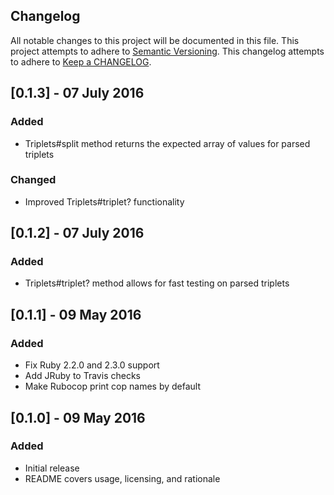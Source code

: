 ## Changelog
All notable changes to this project will be documented in this file.
This project attempts to adhere to [Semantic Versioning](http://semver.org/).
This changelog attempts to adhere to [Keep a CHANGELOG](http://keepachangelog.com/).

## [0.1.3] - 07 July 2016
### Added
- Triplets#split method returns the expected array of values for parsed triplets

### Changed
- Improved Triplets#triplet? functionality

## [0.1.2] - 07 July 2016
### Added
- Triplets#triplet? method allows for fast testing on parsed triplets

## [0.1.1] - 09 May 2016
### Added
- Fix Ruby 2.2.0 and 2.3.0 support
- Add JRuby to Travis checks
- Make Rubocop print cop names by default

## [0.1.0] - 09 May 2016
### Added
- Initial release
- README covers usage, licensing, and rationale
